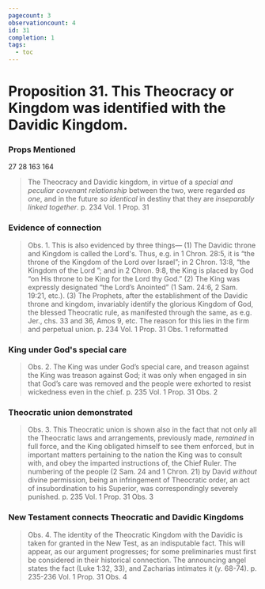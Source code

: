 ```yaml
---
pagecount: 3
observationcount: 4
id: 31
completion: 1
tags:
  - toc
---
```

# Proposition 31. This Theocracy or Kingdom was identified with the Davidic Kingdom.

### Props Mentioned
27 28 163 164 

>The Theocracy and Davidic kingdom, in virtue of a *special and peculiar covenant relationship* between the two, were regarded *as one*, and in the future *so identical* in destiny that they are *inseparably linked together*.
>p. 234 Vol. 1 Prop. 31
### Evidence of connection
>Obs. 1. This is also evidenced by three things—
>(1) The Davidic throne and Kingdom is called the Lord's. Thus, e.g. in 1 Chron. 28:5, it is “the throne of the Kingdom of the Lord over Israel”; in 2 Chron. 13:8, “the Kingdom of the Lord ”; and in 2 Chron. 9:8, the King is placed by God “on His throne to be King for the Lord thy God.” 
>(2) The King was expressly designated “the Lord’s Anointed” (1 Sam. 24:6, 2 Sam. 19:21, etc.). 
>(3) The Prophets, after the establishment of the Davidic throne and kingdom, invariably identify the glorious Kingdom of God, the blessed Theocratic rule, as manifested through the same, as e.g. Jer., chs. 33 and 36, Amos 9, etc. The reason for this lies in the firm and perpetual union.
>p. 234 Vol. 1 Prop. 31 Obs. 1 reformatted
### King under God's special care
>Obs. 2. The King was under God’s special care, and treason against the King was treason against God; it was only when engaged in sin that God’s care was removed and the people were exhorted to resist wickedness even in the chief.
>p. 235 Vol. 1 Prop. 31 Obs. 2
### Theocratic union demonstrated
>Obs. 3. This Theocratic union is shown also in the fact that not only all the Theocratic laws and arrangements, previously made, *remained* in full force, and the King obligated himself to see them enforced, but in important matters pertaining to the nation the King was to consult with, and obey the imparted instructions of, the Chief Ruler. The numbering of the people (2 Sam. 24 and 1 Chron. 21) by David *without* divine permission, being an infringement of Theocratic order, an act of insubordination to his Superior, was correspondingly severely punished.
>p. 235 Vol. 1 Prop. 31 Obs. 3
### New Testament connects Theocratic and Davidic Kingdoms
>Obs. 4. The identity of the Theocratic Kingdom with the Davidic is taken for granted in the New Test, as an indisputable fact. This will appear, as our argument progresses; for some preliminaries must first be considered in their historical connection. The announcing angel states the fact (Luke 1:32, 33), and Zacharias intimates it (y. 68-74).
>p. 235-236 Vol. 1 Prop. 31 Obs. 4